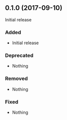 ## 0.1.0 (2017-09-10)

Initial release

### Added

- Initial release

### Deprecated

- Nothing

### Removed

- Nothing

### Fixed

- Nothing
